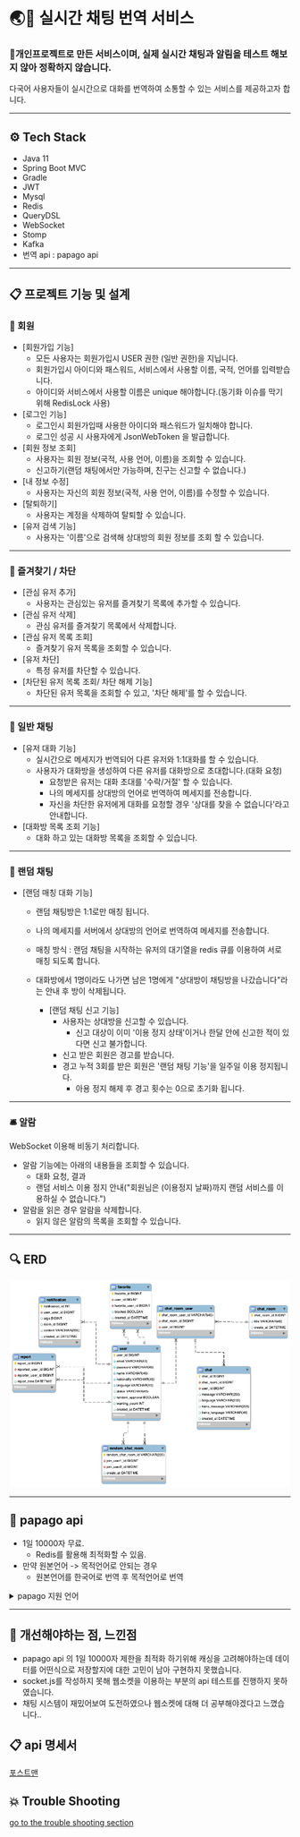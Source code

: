 # 🌏💬 실시간 채팅 번역 서비스

### 🚨개인프로젝트로 만든 서비스이며, 실제 실시간 채팅과 알림을 테스트 해보지 않아 정확하지 않습니다.

다국어 사용자들이 실시간으로 대화를 번역하여 소통할 수 있는 서비스를 제공하고자 합니다.

---
## ⚙️ Tech Stack

- Java 11
- Spring Boot MVC
- Gradle
- JWT
- Mysql
- Redis
- QueryDSL
- WebSocket
- Stomp
- Kafka
- 번역 api : papago api
---

## 📋 프로젝트 기능 및 설계
### 🙋 회원
- [회원가입 기능]
    - 모든 사용자는 회원가입시 USER 권한 (일반 권한)을 지닙니다.
    - 회원가입시 아이디와 패스워드, 서비스에서 사용할 이름, 국적, 언어를 입력받습니다.
    - 아이디와 서비스에서 사용할 이름은 unique 해야합니다.(동기화 이슈를 막기 위해 RedisLock 사용)
- [로그인 기능]
    - 로그인시 회원가입때 사용한 아이디와 패스워드가 일치해야 합니다.
    - 로그인 성공 시 사용자에게 JsonWebToken 을 발급합니다.
- [회원 정보 조회]
    - 사용자는 회원 정보(국적, 사용 언어, 이름)을 조회할 수 있습니다.
    - 신고하기(랜덤 채팅에서만 가능하며, 친구는 신고할 수 없습니다.)
- [내 정보 수정]
    - 사용자는 자신의 회원 정보(국적, 사용 언어, 이름)를 수정할 수 있습니다.
- [탈퇴하기]
    - 사용자는 계정을 삭제하여 탈퇴할 수 있습니다.
- [유저 검색 기능]
    - 사용자는 '이름'으로 검색해 상대방의 회원 정보를 조회 할 수 있습니다.
---
### 👯 즐겨찾기 / 차단
- [관심 유저 추가]
  - 사용자는 관심있는 유저를 즐겨찾기 목록에 추가할 수 있습니다.
- [관심 유저 삭제]
    - 관심 유저를 즐겨찾기 목록에서 삭제합니다.
- [관심 유저 목록 조회]
  - 즐겨찾기 유저 목록을 조회할 수 있습니다.
- [유저 차단]
  - 특정 유저를 차단할 수 있습니다.
- [차단된 유저 목록 조회/ 차단 해제 기능]
    - 차단된 유저 목록을 조회할 수 있고, '차단 해제'를 할 수 있습니다.
---
### 💬 일반 채팅
- [유저 대화 기능]
  - 실시간으로 메세지가 번역되어 다른 유저와 1:1대화를 할 수 있습니다.
  - 사용자가 대화방을 생성하여 다른 유저를 대화방으로 초대합니다.(대화 요청)
    - 요청받은 유저는 대화 초대를 '수락/거절' 할 수 있습니다.  
    - 나의 메세지를 상대방의 언어로 번역하여 메세지를 전송합니다.
    - 자신을 차단한 유저에게 대화를 요청할 경우 '상대를 찾을 수 없습니다'라고 안내합니다.
- [대화방 목록 조회 기능]
    - 대화 하고 있는 대화방 목록을 조회할 수 있습니다.
---
### 🎲 랜덤 채팅
- [랜덤 매칭 대화 기능]
  - 랜덤 채팅방은 1:1로만 매칭 됩니다.
  - 나의 메세지를 서버에서 상대방의 언어로 번역하여 메세지를 전송합니다.
  - 매칭 방식 : 랜덤 채팅을 시작하는 유저의 대기열을 redis 큐를 이용하여 서로 매칭 되도록 합니다.
  - 대화방에서 1명이라도 나가면 남은 1명에게 "상대방이 채팅방을 나갔습니다"라는 안내 후 방이 삭제됩니다.

    - [랜덤 채팅 신고 기능]
        - 사용자는 상대방을 신고할 수 있습니다.
          - 신고 대상이 이미 '이용 정지 상태'이거나 한달 안에 신고한 적이 있다면 신고 불가합니다.
        - 신고 받은 회원은 경고를 받습니다.
        - 경고 누적 3회를 받은 회원은 '랜덤 채팅 기능'을 일주일 이용 정지됩니다.
          - 아용 정지 해제 후 경고 횟수는 0으로 초기화 됩니다.
---
### 🛎️ 알람
WebSocket 이용해 비동기 처리합니다.
- 알람 기능에는 아래의 내용들을 조회할 수 있습니다.
  - 대화 요청, 결과
  - 랜덤 서비스 이용 정지 안내("회원님은 (이용정지 날짜)까지 랜덤 서비스를 이용하실 수 없습니다.")
- 알람을 읽은 경우 알람을 삭제합니다.
  - 읽지 않은 알람의 목록을 조회할 수 있습니다.
---
## 🔍 ERD
![](docs/erd.png)

---
## 🐥 papago api
- 1일 10000자 무료.
  - Redis를 활용해 최적화할 수 있음. 
- 만약 원본언어 -> 목적언어로 안되는 경우
    - 원본언어를 한국어로 번역 후 목적언어로 번역

<details>
<summary>papago 지원 언어</summary>
| 원본 언어(언어 코드)	   | 	목적 언어(언어 코드)	  |	원본 언어(언어 코드)		|목적 언어(언어 코드)|
|-----------------|-----------------|---|---|
| 한국어(ko)	→       | 	영어(en)	        |	영어(en)	→|	한국어(ko)|
| 한국어(ko)	→       | 	일본어(ja)	       | 	일본어(ja)	→|	한국어(ko)|             
| 한국어(ko)	→       | 	중국어 간체(zh-CN)	 | 	중국어 간체(zh-CN)	→|	한국어(ko)  |     
| 한국어(ko)	→       | 	중국어 번체(zh-TW)	 | 	중국어 번체(zh-TW)	→|	한국어(ko)  |     
| 한국어(ko)	→       | 	베트남어(vi)	      | 	베트남어(vi)	→|	한국어(ko)    |        
| 한국어(ko)	→       | 	인도네시아어(id)	    | 	인도네시아어(id)	→|	한국어(ko)   |       
| 한국어(ko)	→       | 	태국어(th)	       | 	태국어(th)	→|	한국어(ko)     |        
| 한국어(ko)	→       | 	독일어(de)	       | 	독일어(de)	→|	한국어(ko)     |        
| 한국어(ko)	→       | 	러시아어(ru)	      | 	러시아어(ru)	→|	한국어(ko)     |       
| 한국어(ko)	→       | 	스페인어(es)	      | 	스페인어(es)	→|	한국어(ko)     |       
| 한국어(ko)	→       | 	이탈리아어(it)	     | 	이탈리아어(it)	→|	한국어(ko)        |   
| 한국어(ko)	→       | 	프랑스어(fr)	      | 	프랑스어(fr)	→|	한국어(ko)      |      
| 영어(en)	→        | 	일본어(ja)	       | 	일본어(ja)	→|	영어(en)       |       
| 영어(en)	→        | 	프랑스어(fr)	      | 	프랑스어(fr)	→|	영어(en)       |      
| 영어(en)	→        | 	중국어 간체(zh-CN)	 | 	중국어 간체(zh-CN)	→|	영어(en)      |  
| 영어(en)	→        | 	중국어 번체(zh-TW)	 | 	중국어 번체(zh-TW)	→|	영어(en)     |   
| 일본어(ja)	→       | 	중국어 간체(zh-CN)	 | 	중국어 간체(zh-CN)	→|	일본어(ja)      | 
| 일본어(ja)	→       | 	중국어 번체(zh-TW)	 | 	중국어 번체(zh-TW)	→|	일본어(ja)       |
| 중국어 간체(zh-CN)	→ | 	중국어 번체(zh-TW)	 | 	중국어 번체(zh-TW)	→|	중국어 간체(zh-CN) |

</details>

---
## 🥹 개선해야하는 점, 느낀점
- papago api 의 1일 10000자 제한을 최적화 하기위해 캐싱을 고려해야하는데 데이터를 어떤식으로 저장할지에 대한 고민이 남아 구현하지 못했습니다.
- socket.js를 작성하지 못해 웹소켓을 이용하는 부분의 api 테스트를 진행하지 못하였습니다. 
- 채팅 시스템이 재밌어보여 도전하였으나 웹소켓에 대해 더 공부해야겠다고 느꼈습니다..

## 📋 api 명세서
[포스트맨](https://documenter.getpostman.com/view/27442432/2s9Xy5LAQ2)

## 💥 Trouble Shooting
[go to the trouble shooting section](docs/TROUBLE_SHOOTING.md)
